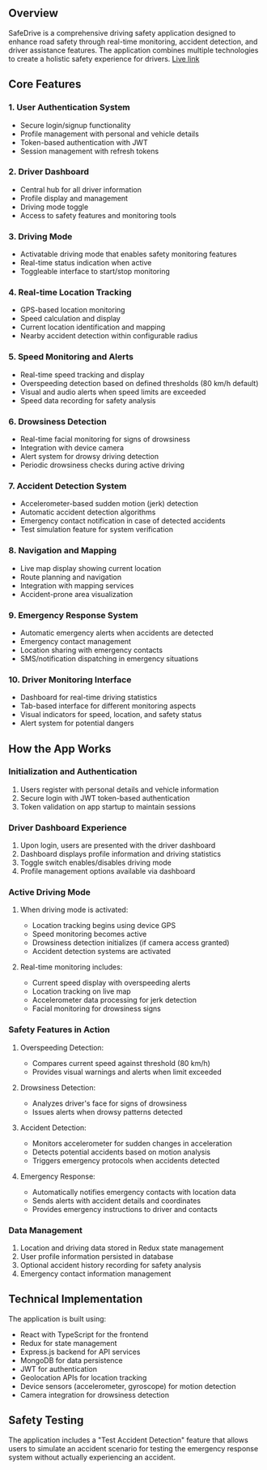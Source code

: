 ## Overview

SafeDrive is a comprehensive driving safety application designed to enhance road safety through real-time monitoring, accident detection, and driver assistance features. The application combines multiple technologies to create a holistic safety experience for drivers. [Live link](https://safedrive-1.onrender.com)

## Core Features

### 1. User Authentication System
- Secure login/signup functionality
- Profile management with personal and vehicle details
- Token-based authentication with JWT
- Session management with refresh tokens

### 2. Driver Dashboard
- Central hub for all driver information
- Profile display and management
- Driving mode toggle
- Access to safety features and monitoring tools

### 3. Driving Mode
- Activatable driving mode that enables safety monitoring features
- Real-time status indication when active
- Toggleable interface to start/stop monitoring

### 4. Real-time Location Tracking
- GPS-based location monitoring
- Speed calculation and display
- Current location identification and mapping
- Nearby accident detection within configurable radius

### 5. Speed Monitoring and Alerts
- Real-time speed tracking and display
- Overspeeding detection based on defined thresholds (80 km/h default)
- Visual and audio alerts when speed limits are exceeded
- Speed data recording for safety analysis

### 6. Drowsiness Detection
- Real-time facial monitoring for signs of drowsiness
- Integration with device camera
- Alert system for drowsy driving detection
- Periodic drowsiness checks during active driving

### 7. Accident Detection System
- Accelerometer-based sudden motion (jerk) detection
- Automatic accident detection algorithms
- Emergency contact notification in case of detected accidents
- Test simulation feature for system verification

### 8. Navigation and Mapping
- Live map display showing current location
- Route planning and navigation
- Integration with mapping services
- Accident-prone area visualization

### 9. Emergency Response System
- Automatic emergency alerts when accidents are detected
- Emergency contact management
- Location sharing with emergency contacts
- SMS/notification dispatching in emergency situations

### 10. Driver Monitoring Interface
- Dashboard for real-time driving statistics
- Tab-based interface for different monitoring aspects
- Visual indicators for speed, location, and safety status
- Alert system for potential dangers

## How the App Works

### Initialization and Authentication
1. Users register with personal details and vehicle information
2. Secure login with JWT token-based authentication
3. Token validation on app startup to maintain sessions

### Driver Dashboard Experience
1. Upon login, users are presented with the driver dashboard
2. Dashboard displays profile information and driving statistics
3. Toggle switch enables/disables driving mode
4. Profile management options available via dashboard

### Active Driving Mode
1. When driving mode is activated:
   - Location tracking begins using device GPS
   - Speed monitoring becomes active
   - Drowsiness detection initializes (if camera access granted)
   - Accident detection systems are activated

2. Real-time monitoring includes:
   - Current speed display with overspeeding alerts
   - Location tracking on live map
   - Accelerometer data processing for jerk detection
   - Facial monitoring for drowsiness signs

### Safety Features in Action
1. Overspeeding Detection:
   - Compares current speed against threshold (80 km/h)
   - Provides visual warnings and alerts when limit exceeded

2. Drowsiness Detection:
   - Analyzes driver's face for signs of drowsiness
   - Issues alerts when drowsy patterns detected

3. Accident Detection:
   - Monitors accelerometer for sudden changes in acceleration
   - Detects potential accidents based on motion analysis
   - Triggers emergency protocols when accidents detected

4. Emergency Response:
   - Automatically notifies emergency contacts with location data
   - Sends alerts with accident details and coordinates
   - Provides emergency instructions to driver and contacts

### Data Management
1. Location and driving data stored in Redux state management
2. User profile information persisted in database
3. Optional accident history recording for safety analysis
4. Emergency contact information management

## Technical Implementation
The application is built using:
- React with TypeScript for the frontend
- Redux for state management
- Express.js backend for API services
- MongoDB for data persistence
- JWT for authentication
- Geolocation APIs for location tracking
- Device sensors (accelerometer, gyroscope) for motion detection
- Camera integration for drowsiness detection

## Safety Testing
The application includes a "Test Accident Detection" feature that allows users to simulate an accident scenario for testing the emergency response system without actually experiencing an accident.
